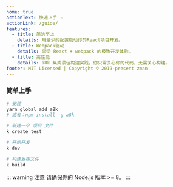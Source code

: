 ```yaml
---
home: true
actionText: 快速上手 →
actionLink: /guide/
features:
  - title: 简洁至上
    details: 用最少的配置启动你的React项目开发。
  - title: Webpack驱动
    details: 享受 React + webpack 的极致开发体验。
  - title: 高性能
    details: a8k 集成最佳构建实践，你只需关心你的代码，无需关心构建。
footer: MIT Licensed | Copyright © 2019-present zman
---
```


### 简单上手

```bash
# 安装
yarn global add a8k
# 或者：npm install -g a8k

# 新建一个 项目 文件
k create test

# 开始开发
k dev

# 构建发布文件
k build
```

::: warning 注意
请确保你的 Node.js 版本 >= 8。
:::
